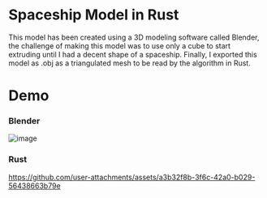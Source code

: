 # Spaceship Model in Rust

This model has been created using a 3D modeling software called Blender, the challenge of making this model was to use only a cube to start extruding until I had a decent shape of a spaceship. Finally, I exported this model as .obj as a triangulated mesh to be read by the algorithm in Rust.

# Demo

### Blender

![image](https://github.com/user-attachments/assets/142f30ba-1d96-4b4f-8658-f658a1dc28af)

### Rust



https://github.com/user-attachments/assets/a3b32f8b-3f6c-42a0-b029-56438663b79e

